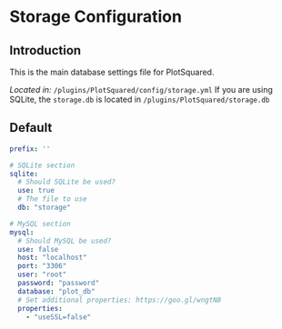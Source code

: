 # Storage Configuration

## Introduction

This is the main database settings file for PlotSquared.

*Located in:* `/plugins/PlotSquared/config/storage.yml`
If you are using SQLite, the `storage.db` is located in `/plugins/PlotSquared/storage.db`

## Default

```yaml
prefix: ''

# SQLite section
sqlite:
  # Should SQLite be used?
  use: true
  # The file to use
  db: "storage"

# MySQL section
mysql:
  # Should MySQL be used?
  use: false
  host: "localhost"
  port: "3306"
  user: "root"
  password: "password"
  database: "plot_db"
  # Set additional properties: https://goo.gl/wngtN8
  properties:
    - "useSSL=false"
```
